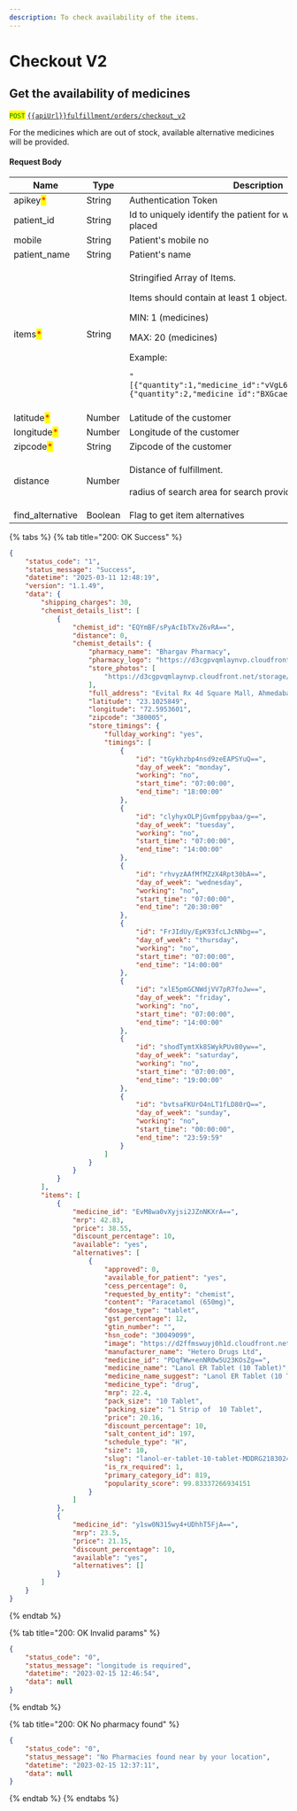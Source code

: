 ```yaml
---
description: To check availability of the items.
---
```


# Checkout V2

## Get the availability of medicines

<mark style="color:green;">`POST`</mark> [`{{apiUrl}}fulfillment/orders/checkout_v2`](https://api.evitalrx.in/v1/fulfillment/orders/checkout_v2)

For the medicines which are out of stock, available alternative medicines will be provided.

#### Request Body

| Name                                        | Type    | Description                                                                                                                                                                                                                                                                                                                                                              |
| ------------------------------------------- | ------- | ------------------------------------------------------------------------------------------------------------------------------------------------------------------------------------------------------------------------------------------------------------------------------------------------------------------------------------------------------------------------ |
| apikey<mark style="color:red;">\*</mark>    | String  | Authentication Token                                                                                                                                                                                                                                                                                                                                                     |
| patient\_id                                 | String  | Id to uniquely identify the patient for whom the order is placed                                                                                                                                                                                                                                                                                                         |
| mobile                                      | String  | Patient's mobile no                                                                                                                                                                                                                                                                                                                                                      |
| patient\_name                               | String  | Patient's name                                                                                                                                                                                                                                                                                                                                                           |
| items<mark style="color:red;">\*</mark>     | String  | <p>Stringified Array of Items.</p><p></p><p>Items should contain at least 1 object. </p><p></p><p>MIN: 1 (medicines)</p><p>MAX: 20 (medicines)</p><p></p><p>Example:</p><pre class="language-json"><code class="lang-json">"[{\"quantity\":1,\"medicine_id\":\"vVgL6Ggy5tYhqQr1qXOAzA==\"},{\"quantity\":2,\"medicine_id\":\"BXGcaezmfzcQEdh7fZVmUg==\"}]"
</code></pre> |
| latitude<mark style="color:red;">\*</mark>  | Number  | Latitude of the customer                                                                                                                                                                                                                                                                                                                                                 |
| longitude<mark style="color:red;">\*</mark> | Number  | Longitude of the customer                                                                                                                                                                                                                                                                                                                                                |
| zipcode<mark style="color:red;">\*</mark>   | String  | Zipcode of the customer                                                                                                                                                                                                                                                                                                                                                  |
| distance                                    | Number  | <p>Distance of fulfillment.<br><br>radius of search area for search provided item</p>                                                                                                                                                                                                                                                                                    |
| find\_alternative                           | Boolean | Flag to get item alternatives                                                                                                                                                                                                                                                                                                                                            |



{% tabs %}
{% tab title="200: OK Success" %}
```json
{
    "status_code": "1",
    "status_message": "Success",
    "datetime": "2025-03-11 12:48:19",
    "version": "1.1.49",
    "data": {
        "shipping_charges": 30,
        "chemist_details_list": [
            {
                "chemist_id": "EQYmBF/sPyAcIbTXvZ6vRA==",
                "distance": 0,
                "chemist_details": {
                    "pharmacy_name": "Bhargav Pharmacy",
                    "pharmacy_logo": "https://d3cgpvqmlaynvp.cloudfront.net/storage/chemists/kyc/col6p1dhuv.jpg",
                    "store_photos": [
                        "https://d3cgpvqmlaynvp.cloudfront.net/storage/chemists/kyc/35kddetdv0.png"
                    ],
                    "full_address": "Evital Rx 4d Square Mall, Ahmedabad, Gujarat, India, 380005",
                    "latitude": "23.1025849",
                    "longitude": "72.5953601",
                    "zipcode": "380005",
                    "store_timings": {
                        "fullday_working": "yes",
                        "timings": [
                            {
                                "id": "tGykhzbp4nsd9zeEAPSYuQ==",
                                "day_of_week": "monday",
                                "working": "no",
                                "start_time": "07:00:00",
                                "end_time": "18:00:00"
                            },
                            {
                                "id": "clyhyxOLPjGvmfppybaa/g==",
                                "day_of_week": "tuesday",
                                "working": "no",
                                "start_time": "07:00:00",
                                "end_time": "14:00:00"
                            },
                            {
                                "id": "rhvyzAAfMfMZzX4Rpt30bA==",
                                "day_of_week": "wednesday",
                                "working": "no",
                                "start_time": "07:00:00",
                                "end_time": "20:30:00"
                            },
                            {
                                "id": "FrJIdUy/EpK93fcLJcNNbg==",
                                "day_of_week": "thursday",
                                "working": "no",
                                "start_time": "07:00:00",
                                "end_time": "14:00:00"
                            },
                            {
                                "id": "xlE5pmGCNWdjVV7pR7foJw==",
                                "day_of_week": "friday",
                                "working": "no",
                                "start_time": "07:00:00",
                                "end_time": "14:00:00"
                            },
                            {
                                "id": "shodTymtXk8SWykPUv80yw==",
                                "day_of_week": "saturday",
                                "working": "no",
                                "start_time": "07:00:00",
                                "end_time": "19:00:00"
                            },
                            {
                                "id": "bvtsaFKUrO4nLT1fLD80rQ==",
                                "day_of_week": "sunday",
                                "working": "no",
                                "start_time": "00:00:00",
                                "end_time": "23:59:59"
                            }
                        ]
                    }
                }
            }
        ],
        "items": [
            {
                "medicine_id": "EvM8wa0vXyjsi2JZnNKXrA==",
                "mrp": 42.83,
                "price": 38.55,
                "discount_percentage": 10,
                "available": "yes",
                "alternatives": [
                    {
                        "approved": 0,
                        "available_for_patient": "yes",
                        "cess_percentage": 0,
                        "requested_by_entity": "chemist",
                        "content": "Paracetamol (650mg)",
                        "dosage_type": "tablet",
                        "gst_percentage": 12,
                        "gtin_number": "",
                        "hsn_code": "30049099",
                        "image": "https://d2ffmswuyj0h1d.cloudfront.net/storage/medicines/thumb/60ae1dc73132f.jpg",
                        "manufacturer_name": "Hetero Drugs Ltd",
                        "medicine_id": "PDqfWw+enNR0w5U23KOsZg==",
                        "medicine_name": "Lanol ER Tablet (10 Tablet)",
                        "medicine_name_suggest": "Lanol ER Tablet (10 Tablet)",
                        "medicine_type": "drug",
                        "mrp": 22.4,
                        "pack_size": "10 Tablet",
                        "packing_size": "1 Strip of  10 Tablet",
                        "price": 20.16,
                        "discount_percentage": 10,
                        "salt_content_id": 197,
                        "schedule_type": "H",
                        "size": 10,
                        "slug": "lanol-er-tablet-10-tablet-MDDRG2183024649",
                        "is_rx_required": 1,
                        "primary_category_id": 819,
                        "popularity_score": 99.83337266934151
                    }
                ]
            },
            {
                "medicine_id": "y1sw0N315wy4+UDhhT5FjA==",
                "mrp": 23.5,
                "price": 21.15,
                "discount_percentage": 10,
                "available": "yes",
                "alternatives": []
            }
        ]
    }
}
```
{% endtab %}

{% tab title="200: OK Invalid params" %}
```json
{
    "status_code": "0",
    "status_message": "longitude is required",
    "datetime": "2023-02-15 12:46:54",
    "data": null
}
```
{% endtab %}

{% tab title="200: OK No pharmacy found" %}
```json
{
    "status_code": "0",
    "status_message": "No Pharmacies found near by your location",
    "datetime": "2023-02-15 12:37:11",
    "data": null
}
```
{% endtab %}
{% endtabs %}
